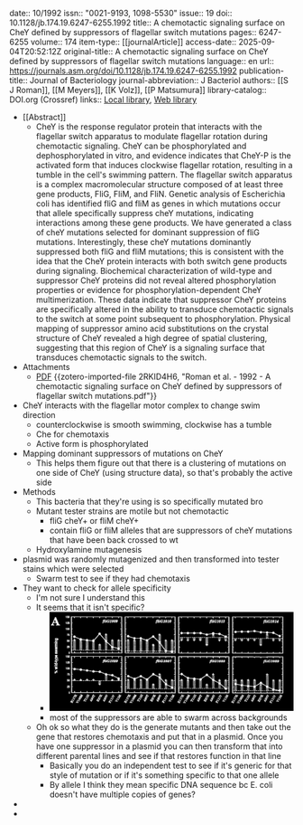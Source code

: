 date:: 10/1992
issn:: "0021-9193, 1098-5530"
issue:: 19
doi:: 10.1128/jb.174.19.6247-6255.1992
title:: A chemotactic signaling surface on CheY defined by suppressors of flagellar switch mutations
pages:: 6247-6255
volume:: 174
item-type:: [[journalArticle]]
access-date:: 2025-09-04T20:52:12Z
original-title:: A chemotactic signaling surface on CheY defined by suppressors of flagellar switch mutations
language:: en
url:: https://journals.asm.org/doi/10.1128/jb.174.19.6247-6255.1992
publication-title:: Journal of Bacteriology
journal-abbreviation:: J Bacteriol
authors:: [[S J Roman]], [[M Meyers]], [[K Volz]], [[P Matsumura]]
library-catalog:: DOI.org (Crossref)
links:: [Local library](zotero://select/library/items/SKRW2RXN), [Web library](https://www.zotero.org/users/6106196/items/SKRW2RXN)

- [[Abstract]]
	- CheY is the response regulator protein that interacts with the flagellar switch apparatus to modulate flagellar rotation during chemotactic signaling. CheY can be phosphorylated and dephosphorylated in vitro, and evidence indicates that CheY-P is the activated form that induces clockwise flagellar rotation, resulting in a tumble in the cell's swimming pattern. The flagellar switch apparatus is a complex macromolecular structure composed of at least three gene products, FliG, FliM, and FliN. Genetic analysis of Escherichia coli has identified fliG and fliM as genes in which mutations occur that allele specifically suppress cheY mutations, indicating interactions among these gene products. We have generated a class of cheY mutations selected for dominant suppression of fliG mutations. Interestingly, these cheY mutations dominantly suppressed both fliG and fliM mutations; this is consistent with the idea that the CheY protein interacts with both switch gene products during signaling. Biochemical characterization of wild-type and suppressor CheY proteins did not reveal altered phosphorylation properties or evidence for phosphorylation-dependent CheY multimerization. These data indicate that suppressor CheY proteins are specifically altered in the ability to transduce chemotactic signals to the switch at some point subsequent to phosphorylation. Physical mapping of suppressor amino acid substitutions on the crystal structure of CheY revealed a high degree of spatial clustering, suggesting that this region of CheY is a signaling surface that transduces chemotactic signals to the switch.
- Attachments
	- [PDF](zotero://select/library/items/2RKID4H6) {{zotero-imported-file 2RKID4H6, "Roman et al. - 1992 - A chemotactic signaling surface on CheY defined by suppressors of flagellar switch mutations.pdf"}}
- CheY interacts with the flagellar motor complex to change swim direction
	- counterclockwise is smooth swimming, clockwise has a tumble
	- Che for chemotaxis
	- Active form is phosphorylated
- Mapping dominant suppressors of mutations on CheY
	- This helps them figure out that there is a clustering of mutations on one side of CheY (using structure data), so that's probably the active side
- Methods
	- This bacteria that they're using is so specifically mutated bro
	- Mutant tester strains are motile but not chemotactic
		- fliG cheY+ or fliM cheY+
		- contain fliG or fliM alleles that are suppressors of cheY mutations that have been back crossed to wt
	- Hydroxylamine mutagenesis
- plasmid was randomly mutagenized and then transformed into tester stains which were selected
	- Swarm test to see if they had chemotaxis
- They want to check for allele specificity
	- I'm not sure I understand this
	- It seems that it isn't specific?
		- ![image.png](../assets/image_1757911652042_0.png)
		- most of the suppressors are able to swarm across backgrounds
	- Oh ok so what they do is the generate mutants and then take out the gene that restores chemotaxis and put that in a plasmid. Once you have one suppressor in a plasmid you can then transform that into different parental lines and see if that restores function in that line
		- Basically you do an independent test to see if it's generic for that style of mutation or if it's something specific to that one allele
		- By allele I think they mean specific DNA sequence bc E. coli doesn't have multiple copies of genes?
-
-